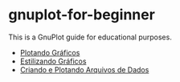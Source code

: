 # gnuplot-for-beginner
This is a GnuPlot guide for educational purposes.

- [Plotando Gráficos ](https://github.com/datachico84/gnuplot-for-beginner/blob/main/chapters/my-first-plot.md)
- [Estilizando Gráficos ](https://github.com/datachico84/gnuplot-for-beginner/blob/main/chapters/styling.md)
- [Criando e Plotando Arquivos de Dados](https://github.com/datachico84/gnuplot-for-beginner/blob/main/chapters/plotting-data.md)
